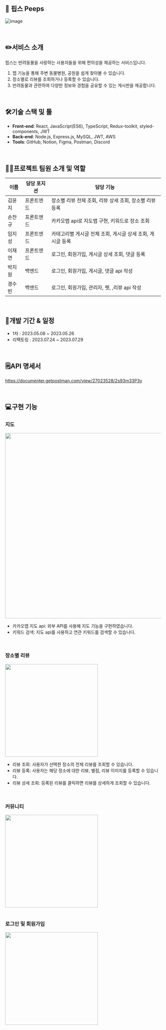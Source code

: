 ## 🐶 핍스 Peeps
![image](https://github.com/deepbbo/peeps_front-end/assets/126065194/ea649e9e-df0d-45a9-a979-c8f6eea3d96e)

<br />

## ✏️서비스 소개

핍스는 반려동물을 사랑하는 사용자들을 위해 편의성을 제공하는 서비스입니다. 

1. 맵 기능을 통해 주변 동물병원, 공원을 쉽게 찾아볼 수 있습니다.
2. 장소별로 리뷰를 조회하거나 등록할 수 있습니다. 
3. 반려동물과 관련하여 다양한 정보와 경험을 공유할 수 있는 게시판을 제공합니다.
<br />


## 🛠️기술 스택 및 툴

- **Front-end**: React, JavaScript(ES6), TypeScript, Redux-toolkit, styled-components, JWT
- **Back-end**: Node.js, Express.js, MySQL, JWT, AWS
- **Tools**: GitHub, Notion, Figma, Postman, Discord
<br />


## 🙋‍♀️프로젝트 팀원 소개 및 역할

| 이름 | 담당 포지션 | 담당 기능  |
| --- | --- | --- |
| 김윤지 | 프론트엔드 | 장소별 리뷰 전체 조회, 리뷰 상세 조회, 장소별 리뷰 등록  |
| 손찬규 | 프론트엔드 | 카카오맵 api로 지도맵 구현, 키워드로 장소 조회   |
| 임지성 | 프론트엔드 | 카테고리별 게시글 전체 조회, 게시글 상세 조회, 게시글 등록 |
| 이채연 | 프론트엔드 | 로그인, 회원가입, 게시글 상세 조회, 댓글 등록 |
| 박지원 | 백엔드 | 로그인, 회원가입, 게시글, 댓글 api 작성 |
| 경수빈  | 백엔드  | 로그인, 회원가입, 관리자, 펫, ,리뷰 api 작성  |
<br />


## 📆개발 기간 & 일정

- 1차 : 2023.05.08 ~ 2023.05.26
- 리팩토링 : 2023.07.24 ~ 2023.07.29
<br />

## 🗒️API 명세서

https://documenter.getpostman.com/view/27023528/2s93m33P3y

<br />


## 💻구현 기능
### 지도
<img src='https://github.com/deepbbo/peeps_front-end/assets/60742666/dbcc73bc-a387-4b56-902b-6f2596e0a631' width='600'>
<br />

- 카카오맵 지도 api: 외부 API를 사용해 지도 기능을 구현하였습니다.
- 키워드 검색: 지도 api를 사용하고 연관 키워드를 검색할 수 있습니다.

<br />

### 장소별 리뷰
<img src='https://github.com/deepbbo/peeps_front-end/assets/126065194/ef3cfef1-d07f-4bde-85b4-8e0cceb809ca' width='300'>
<br />

- 리뷰 조회: 사용자가 선택한 장소의 전체 리뷰를 조회할 수 있습니다.
- 리뷰 등록: 사용자는 해당 장소에 대한 리뷰, 별점, 리뷰 이미지를 등록할 수 있습니다.
- 리뷰 상세 조회: 등록된 리뷰를 클릭하면 리뷰를 상세하게 조회할 수 있습니다.

<br />

### 커뮤니티
<img src='' width='300'>
<br />



<br />

### 로그인 및 회원가입
<img src='' width='300'>
<br />



<br />
